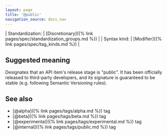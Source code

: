 ```yaml
---
layout: page
title: '@public'
navigation_source: docs_nav
---
```


| Standardization: | [Discretionary]({% link pages/spec/standardization_groups.md %}) |
| Syntax kind: | [Modifier]({% link pages/spec/tag_kinds.md %}) |


## Suggested meaning

Designates that an API item's release stage is "public".  It has been officially released to third-party developers,
and its signature is guaranteed to be stable (e.g. following Semantic Versioning rules).


## See also

- [@alpha]({% link pages/tags/alpha.md %}) tag
- [@beta]({% link pages/tags/beta.md %}) tag
- [@experimental]({% link pages/tags/experimental.md %}) tag
- [@internal]({% link pages/tags/public.md %}) tag

